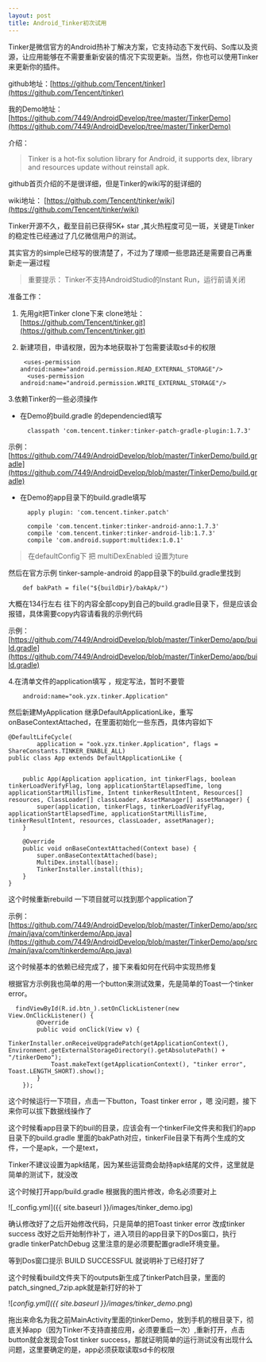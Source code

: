```yaml
---
layout: post
title: Android_Tinker初次试用
---
```


Tinker是微信官方的Android热补丁解决方案，它支持动态下发代码、So库以及资源，让应用能够在不需要重新安装的情况下实现更新。当然，你也可以使用Tinker来更新你的插件。


github地址：[https://github.com/Tencent/tinker](https://github.com/Tencent/tinker)

我的Demo地址：[https://github.com/7449/AndroidDevelop/tree/master/TinkerDemo](https://github.com/7449/AndroidDevelop/tree/master/TinkerDemo)

介绍：

>Tinker is a hot-fix solution library for Android, it supports dex, library and resources update without reinstall apk.

github首页介绍的不是很详细，但是Tinker的wiki写的挺详细的

wiki地址： [https://github.com/Tencent/tinker/wiki](https://github.com/Tencent/tinker/wiki)

Tinker开源不久，截至目前已获得5K+ star ,其火热程度可见一斑，关键是Tinker的稳定性已经通过了几亿微信用户的测试。

其实官方的simple已经写的很清楚了，不过为了理顺一些思路还是需要自己再重新走一遍过程
>重要提示： Tinker不支持AndroidStudio的Instant Run，运行前请关闭

准备工作：

1. 先用git把Tinker clone下来 clone地址：[https://github.com/Tencent/tinker.git](https://github.com/Tencent/tinker.git)
2. 新建项目，申请权限，因为本地获取补丁包需要读取sd卡的权限

		<uses-permission android:name="android.permission.READ_EXTERNAL_STORAGE"/>
	  	 <uses-permission android:name="android.permission.WRITE_EXTERNAL_STORAGE"/>

3.依赖Tinker的一些必须操作

- 在Demo的build.gradle 的dependencied填写

		classpath 'com.tencent.tinker:tinker-patch-gradle-plugin:1.7.3'
示例：	[https://github.com/7449/AndroidDevelop/blob/master/TinkerDemo/build.gradle](https://github.com/7449/AndroidDevelop/blob/master/TinkerDemo/build.gradle)

- 在Demo的app目录下的build.gradle填写

		
    	apply plugin: 'com.tencent.tinker.patch'

	 	compile 'com.tencent.tinker:tinker-android-anno:1.7.3'
	    compile 'com.tencent.tinker:tinker-android-lib:1.7.3'
		compile 'com.android.support:multidex:1.0.1'

>在defaultConfig下 把 multiDexEnabled 设置为ture

然后在官方示例 tinker-sample-android 的app目录下的build.gradle里找到

		def bakPath = file("${buildDir}/bakApk/")

大概在134行左右 往下的内容全部copy到自己的build.gradle目录下，但是应该会报错，具体需要copy内容请看我的示例代码

示例：[https://github.com/7449/AndroidDevelop/blob/master/TinkerDemo/app/build.gradle](https://github.com/7449/AndroidDevelop/blob/master/TinkerDemo/app/build.gradle)

4.在清单文件的application填写 ，规定写法，暂时不要管

		android:name="ook.yzx.tinker.Application"

然后新建MyApplication 继承DefaultApplicationLike，重写onBaseContextAttached，在里面初始化一些东西，具体内容如下

	@DefaultLifeCycle(
	        application = "ook.yzx.tinker.Application", flags = ShareConstants.TINKER_ENABLE_ALL)
	public class App extends DefaultApplicationLike {
	
	
	    public App(Application application, int tinkerFlags, boolean tinkerLoadVerifyFlag, long applicationStartElapsedTime, long applicationStartMillisTime, Intent tinkerResultIntent, Resources[] resources, ClassLoader[] classLoader, AssetManager[] assetManager) {
	        super(application, tinkerFlags, tinkerLoadVerifyFlag, applicationStartElapsedTime, applicationStartMillisTime, tinkerResultIntent, resources, classLoader, assetManager);
	    }
	
	    @Override
	    public void onBaseContextAttached(Context base) {
	        super.onBaseContextAttached(base);
	        MultiDex.install(base);
	        TinkerInstaller.install(this);
	    }
	}

这个时候重新rebuild 一下项目就可以找到那个application了

示例：[https://github.com/7449/AndroidDevelop/blob/master/TinkerDemo/app/src/main/java/com/tinkerdemo/App.java](https://github.com/7449/AndroidDevelop/blob/master/TinkerDemo/app/src/main/java/com/tinkerdemo/App.java)

这个时候基本的依赖已经完成了，接下来看如何在代码中实现热修复

根据官方示例我也简单的用一个button来测试效果，先是简单的Toast一个tinker error。

      findViewById(R.id.btn_).setOnClickListener(new View.OnClickListener() {
            @Override
            public void onClick(View v) {
                TinkerInstaller.onReceiveUpgradePatch(getApplicationContext(), Environment.getExternalStorageDirectory().getAbsolutePath() + "/tinkerDemo");
                Toast.makeText(getApplicationContext(), "tinker error", Toast.LENGTH_SHORT).show();
            }
        });


这个时候运行一下项目，点击一下button，Toast tinker error ，嗯 没问题，接下来你可以拔下数据线操作了

这个时候看app目录下的buil的目录，应该会有一个tinkerFile文件夹和我们的app目录下的build.gradle 里面的bakPath对应，tinkerFile目录下有两个生成的文件，一个是apk，一个是text，

Tinker不建议设置为apk结尾，因为某些运营商会劫持apk结尾的文件，这里就是简单的测试下，就没改

这个时候打开app/build.gradle 根据我的图片修改，命名必须要对上

![_config.yml]({{ site.baseurl }}/images/tinker_demo.ipg)

确认修改好了之后开始修改代码，只是简单的把Toast tinker error 改成tinker success
改好之后开始制作补丁，进入项目的app目录下的Dos窗口，执行 gradle tinkerPatchDebug
这里注意的是必须要配置gradle环境变量。

等到Dos窗口提示 BUILD SUCCESSFUL 就说明补丁已经打好了

这个时候看build文件夹下的outputs新生成了tinkerPatch目录，里面的patch_singned_7zip.apk就是新打好的补丁

![_config.yml]({{ site.baseurl }}/images/tinker_demo_.png)

拖出来命名为我之前MainActivity里面的tinkerDemo，放到手机的根目录下，彻底关掉app（因为Tinker不支持直接应用，必须要重启一次）,重新打开，点击button就会发现会Tost tinker success，那就证明简单的运行测试没有出现什么问题，这里要确定的是，app必须获取读取sd卡的权限
